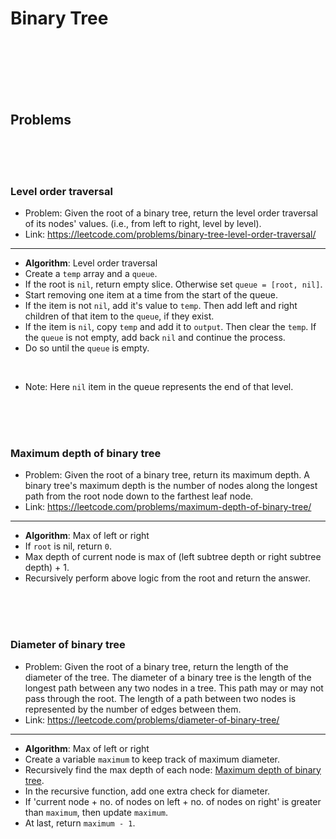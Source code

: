 # Binary Tree

<br>
<br>
<br>
<br>
<br>

## Problems

<br>
<br>
<br>

### Level order traversal

- Problem: Given the root of a binary tree, return the level order traversal of its nodes' values. (i.e., from left to right, level by level).
- Link: https://leetcode.com/problems/binary-tree-level-order-traversal/

---

- **Algorithm**: Level order traversal
- Create a `temp` array and a `queue`.
- If the root is `nil`, return empty slice. Otherwise set `queue = [root, nil]`.
- Start removing one item at a time from the start of the queue.
- If the item is not `nil`, add it's value to `temp`. Then add left and right children of that item to the `queue`, if they exist. 
- If the item is `nil`, copy `temp` and add it to `output`. Then clear the `temp`. If the `queue` is not empty, add back `nil` and continue the process.
- Do so until the `queue` is empty.

<br>

- Note: Here `nil` item in the queue represents the end of that level.

<br>
<br>
<br>

### Maximum depth of binary tree

- Problem: Given the root of a binary tree, return its maximum depth. A binary tree's maximum depth is the number of nodes along the longest path from the root node down to the farthest leaf node.
- Link: https://leetcode.com/problems/maximum-depth-of-binary-tree/

---

- **Algorithm**: Max of left or right
- If `root` is nil, return `0`.
- Max depth of current node is max of (left subtree depth or right subtree depth) + 1.
- Recursively perform above logic from the root and return the answer.

<br>
<br>
<br>

### Diameter of binary tree

- Problem: Given the root of a binary tree, return the length of the diameter of the tree. The diameter of a binary tree is the length of the longest path between any two nodes in a tree. This path may or may not pass through the root. The length of a path between two nodes is represented by the number of edges between them.
- Link: https://leetcode.com/problems/diameter-of-binary-tree/

---

- **Algorithm**: Max of left or right
- Create a variable `maximum` to keep track of maximum diameter. 
- Recursively find the max depth of each node: [Maximum depth of binary tree](#maximum-depth-of-binary-tree).
- In the recursive function, add one extra check for diameter.
- If 'current node + no. of nodes on left + no. of nodes on right' is greater than `maximum`, then update `maximum`.
- At last, return `maximum - 1`.

<br>
<br>
<br>

### 

<br>
<br>
<br>
